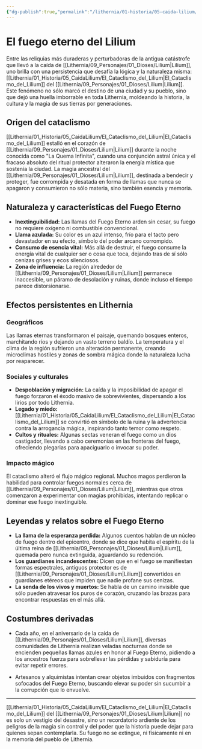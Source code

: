 ```yaml
---
{"dg-publish":true,"permalink":"/lithernia/01-historia/05-caida-lilium/el-fuego-eterno-del-lilium/","title":"Lithernia/[[01_Historia/05_CaidaLilium/Lithernia/01_Historia/08_EraActual/El_Cataclismo_del_Lilium|El_Cataclismo_del_Lilium|Lithernia/01_Historia/08_EraActual/El_Cataclismo_del_Lilium|El_Cataclismo_del_Lilium del Lilium","tags":["lithernia","fenomeno-magico","Lilium","desastre"]}
---
```


# El fuego eterno del Lilium

Entre las reliquias más duraderas y perturbadoras de la antigua catástrofe que llevó a la caída de [[Lithernia/09_Personajes/01_Dioses/Lilium\|Lilium]], uno brilla con una persistencia que desafía la lógica y la naturaleza misma: [[Lithernia/01_Historia/05_CaidaLilium/El_Cataclismo_del_Lilium\|El_Cataclismo_del_Lilium]] del [[Lithernia/09_Personajes/01_Dioses/Lilium\|Lilium]]. Este fenómeno no sólo marcó el destino de una ciudad y su pueblo, sino que dejó una huella imborrable en toda Lithernia, moldeando la historia, la cultura y la magia de sus tierras por generaciones.

## Origen del cataclismo

[[Lithernia/01_Historia/05_CaidaLilium/El_Cataclismo_del_Lilium\|El_Cataclismo_del_Lilium]] estalló en el corazón de [[Lithernia/09_Personajes/01_Dioses/Lilium\|Lilium]] durante la noche conocida como "La Quema Infinita", cuando una conjunción astral única y el fracaso absoluto del ritual protector alteraron la energía mística que sostenía la ciudad. La magia ancestral del [[Lithernia/09_Personajes/01_Dioses/Lilium\|Lilium]], destinada a bendecir y proteger, fue corrompida y desatada en forma de llamas que nunca se apagaron y consumieron no sólo materia, sino también esencia y memoria.

## Naturaleza y características del Fuego Eterno

- **Inextinguibilidad:** Las llamas del Fuego Eterno arden sin cesar, su fuego no requiere oxígeno ni combustible convencional.  
- **Llama azulada:** Su color es un azul intenso, frío para el tacto pero devastador en su efecto, símbolo del poder arcano corrompido.  
- **Consumo de esencia vital:** Más allá de destruir, el fuego consume la energía vital de cualquier ser o cosa que toca, dejando tras de sí sólo cenizas grises y ecos silenciosos.  
- **Zona de influencia:** La región alrededor de [[Lithernia/09_Personajes/01_Dioses/Lilium\|Lilium]] permanece inaccesible, un páramo de desolación y ruinas, donde incluso el tiempo parece distorsionarse.

## Efectos persistentes en Lithernia

### Geográficos

Las llamas eternas transformaron el paisaje, quemando bosques enteros, marchitando ríos y dejando un vasto terreno baldío. La temperatura y el clima de la región sufrieron una alteración permanente, creando microclimas hostiles y zonas de sombra mágica donde la naturaleza lucha por reaparecer.

### Sociales y culturales

- **Despoblación y migración:** La caída y la imposibilidad de apagar el fuego forzaron el éxodo masivo de sobrevivientes, dispersando a los lirios por todo Lithernia.  
- **Legado y miedo:** [[Lithernia/01_Historia/05_CaidaLilium/El_Cataclismo_del_Lilium\|El_Cataclismo_del_Lilium]] se convirtió en símbolo de la ruina y la advertencia contra la arrogancia mágica, inspirando tanto temor como respeto.  
- **Cultos y rituales:** Algunas sectas veneran el fuego como un dios castigador, llevando a cabo ceremonias en las fronteras del fuego, ofreciendo plegarias para apaciguarlo o invocar su poder.

### Impacto mágico

El cataclismo alteró el flujo mágico regional. Muchos magos perdieron la habilidad para controlar fuegos normales cerca de [[Lithernia/09_Personajes/01_Dioses/Lilium\|Lilium]], mientras que otros comenzaron a experimentar con magias prohibidas, intentando replicar o dominar ese fuego inextinguible.

## Leyendas y relatos sobre el Fuego Eterno

- **La llama de la esperanza perdida:** Algunos cuentos hablan de un núcleo de fuego dentro del epicentro, donde se dice que habita el espíritu de la última reina de [[Lithernia/09_Personajes/01_Dioses/Lilium\|Lilium]], quemada pero nunca extinguida, aguardando su redención.  
- **Los guardianes incandescentes:** Dicen que en el fuego se manifiestan formas espectrales, antiguos protector es de [[Lithernia/09_Personajes/01_Dioses/Lilium\|Lilium]] convertidos en guardianes etéreos que impiden que nadie profane sus cenizas.  
- **La senda de los vivos y muertos:** Se habla de un camino invisible que sólo pueden atravesar los puros de corazón, cruzando las brazas para encontrar respuestas en el más allá.

## Costumbres derivadas

- Cada año, en el aniversario de la caída de [[Lithernia/09_Personajes/01_Dioses/Lilium\|Lilium]], diversas comunidades de Lithernia realizan veladas nocturnas donde se encienden pequeñas llamas azules en honor al Fuego Eterno, pidiendo a los ancestros fuerza para sobrellevar las pérdidas y sabiduría para evitar repetir errores.

- Artesanos y alquimistas intentan crear objetos imbuidos con fragmentos sofocados del Fuego Eterno, buscando elevar su poder sin sucumbir a la corrupción que lo envuelve.

---

[[Lithernia/01_Historia/05_CaidaLilium/El_Cataclismo_del_Lilium\|El_Cataclismo_del_Lilium]] del [[Lithernia/09_Personajes/01_Dioses/Lilium\|Lilium]] no es solo un vestigio del desastre, sino un recordatorio ardiente de los peligros de la magia sin control y del poder que la historia puede dejar para quienes sepan contemplarla. Su fuego no se extingue, ni físicamente ni en la memoria del pueblo de Lithernia.